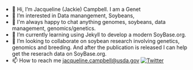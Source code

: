 - 👋 Hi, I’m Jacqueline (Jackie) Campbell. I am a Genet
- 👀 I’m interested in Data manangement, Soybeans, 
- 👯 I'm always happy to chat anything genomes, soybeans, data management, genomics/genetics. 
- 🌱 I’m currently learning using Jekyll to develop a modern SoyBase.org. 
- 💞️ I’m looking to collaborate on soybean research involving genetics, genomics and breeding. And after the publication is released I can help get the reserach data on SoyBase.org. 
- 📫 How to reach me jacqueline.campbell@usda.gov 
[![Twitter](https://img.shields.io/twitter/url/https/twitter.com/cloudposse.svg?style=social&label=Follow%20%40Campbell_JD_PhD)](https://twitter.com/Campbell_JD_PhD)

<!---
jd-campbell/jd-campbell is a ✨ special ✨ repository because its `README.md` (this file) appears on your GitHub profile.
You can click the Preview link to take a look at your changes.
--->
